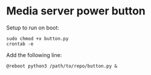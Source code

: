 # Media server power button

Setup to run on boot:
```
sudo chmod +x button.py
crontab -e
```
Add the following line:
```
@reboot python3 /path/to/repo/button.py &
```
